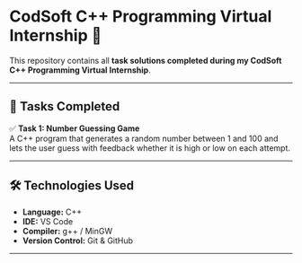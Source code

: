 # CodSoft C++ Programming Virtual Internship 🚀

This repository contains all **task solutions completed during my CodSoft C++ Programming Virtual Internship**.

---

## 📌 Tasks Completed

✅ **Task 1: Number Guessing Game**  
A C++ program that generates a random number between 1 and 100 and lets the user guess with feedback whether it is high or low on each attempt.

---

## 🛠️ Technologies Used

- **Language:** C++
- **IDE:** VS Code
- **Compiler:** g++ / MinGW
- **Version Control:** Git & GitHub

---
